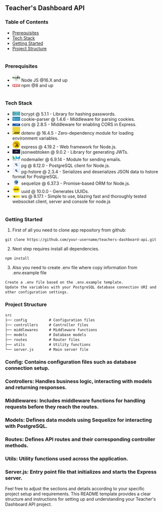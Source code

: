 ## Teacher's Dashboard API

### Table of Contents

- [Prerequisites](#Prerequisites)
- [Tech Stack](#Tech-Stack)
- [Getting Started](#Getting-Started)
- [Project Structure](#Project-Structure)

#

### Prerequisites

- <img src="./readme/nodejs.png" width="25" style="top: 8px" /> Node JS @16.X and up
- <img src="./readme/npm.png" width="25" style="top: 8px" /> npm @8 and up

#

### Tech Stack

- <img src="./readme/bcrypt.jpeg" width="25" style="top: 8px" /> bcrypt @ 5.1.1 - Library for hashing passwords.
- <img src="./readme/cookie-parser.png" width="25" style="top: 8px" /> cookie-parser @ 1.4.6 - Middleware for parsing cookies.
- <img src="./readme/cors.png" width="25" style="top: 8px" /> cors @ 2.8.5 - Middleware for enabling CORS in Express.
- <img src="./readme/dotenv.png" width="25" style="top: 8px" /> dotenv @ 16.4.5 - Zero-dependency module for loading environment variables.
- <img src="./readme/express.png" width="25" style="top: 8px" /> express @ 4.19.2 - Web framework for Node.js.
- <img src="./readme/jsonwebtoken.png" width="25" style="top: 8px" /> jsonwebtoken @ 9.0.2 - Library for generating JWTs.
- <img src="./readme/nodemailer.webp" width="25" style="top: 8px" /> nodemailer @ 6.9.14 - Module for sending emails.
- <img src="./readme/pg.webp" width="25" style="top: 8px" /> pg @ 8.12.0 - PostgreSQL client for Node.js.
- <img src="./readme/pg.webp" width="25" style="top: 8px" /> pg-hstore @ 2.3.4 - Serializes and deserializes JSON data to hstore format for PostgreSQL.
- <img src="./readme/sequelize.png" width="25" style="top: 8px" /> sequelize @ 6.37.3 - Promise-based ORM for Node.js.
- <img src="./readme/uuid.png" width="25" style="top: 8px" /> uuid @ 10.0.0 - Generates UUIDs.
- <img src="./readme/ws.jpg" width="25" style="top: 8px" /> ws @ 8.17.1 - Simple to use, blazing fast and thoroughly tested websocket client, server and console for node.js

#

### Getting Started

1. First of all you need to clone app repository from github:

```
git clone https://github.com/your-username/teachers-dashboard-api.git
```

2. Next step requires install all dependencies.

```
npm install
```

3. Also you need to create .env file where copy information from .env.example file

```
Create a .env file based on the .env.example template.
Update the variables with your PostgreSQL database connection URI and other configuration settings.
```

### Project Structure

```
src
├── config          # Configuration files
├── controllers     # Controller files
├── middlewares     # Middleware functions
├── models          # Database models
├── routes          # Router files
├── utils           # Utility functions
└── server.js       # Main server file

```

### Config: Contains configuration files such as database connection setup.

### Controllers: Handles business logic, interacting with models and returning responses.

### Middlewares: Includes middleware functions for handling requests before they reach the routes.

### Models: Defines data models using Sequelize for interacting with PostgreSQL.

### Routes: Defines API routes and their corresponding controller methods.

### Utils: Utility functions used across the application.

### Server.js: Entry point file that initializes and starts the Express server.

Feel free to adjust the sections and details according to your specific project setup and requirements. This README template provides a clear structure and instructions for setting up and understanding your Teacher's Dashboard API project.
